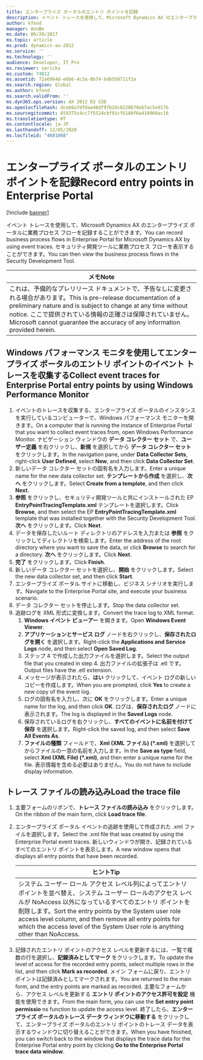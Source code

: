 ```yaml
---
title: エンタープライズ ポータルのエントリ ポイントを記録
description: イベント トレースを使用して、Microsoft Dynamics AX のエンタープライズ ポータルに業務プロセス フローを記録することができます。 セキュリティ開発ツールに業務プロセス フローを表示することができます。
author: kfend
manager: AnnBe
ms.date: 06/20/2017
ms.topic: article
ms.prod: dynamics-ax-2012
ms.service: ''
ms.technology: ''
audience: Developer, IT Pro
ms.reviewer: sericks
ms.custom: 74812
ms.assetid: 72a6964d-e8b6-4c3a-8b74-bd6550711f2a
ms.search.region: Global
ms.author: kfend
ms.search.validFrom: ''
ms.dyn365.ops.version: AX 2012 R3 CU8
ms.openlocfilehash: dce68a7dfdae40df97b2dc0220b70eb7ac5e917b
ms.sourcegitcommit: 659375c4cc7f5524cbf91cf6160f6a410960ac16
ms.translationtype: HT
ms.contentlocale: ja-JP
ms.lasthandoff: 12/05/2020
ms.locfileid: "4681068"
---
```

# <a name="record-entry-points-in-enterprise-portal"></a><span data-ttu-id="e0a87-104">エンタープライズ ポータルのエントリ ポイントを記録</span><span class="sxs-lookup"><span data-stu-id="e0a87-104">Record entry points in Enterprise Portal</span></span>

[!include [banner](../../includes/banner.md)]

<span data-ttu-id="e0a87-105">イベント トレースを使用して、Microsoft Dynamics AX のエンタープライズ ポータルに業務プロセス フローを記録することができます。</span><span class="sxs-lookup"><span data-stu-id="e0a87-105">You can record business process flows in Enterprise Portal for Microsoft Dynamics AX by using event traces.</span></span> <span data-ttu-id="e0a87-106">セキュリティ開発ツールに業務プロセス フローを表示することができます。</span><span class="sxs-lookup"><span data-stu-id="e0a87-106">You can then view the business process flows in the Security Development Tool.</span></span>

| <span data-ttu-id="e0a87-107">**メモ**</span><span class="sxs-lookup"><span data-stu-id="e0a87-107">**Note**</span></span>                                                                                                                                                                                   |
|--------------------------------------------------------------------------------------------------------------------------------------------------------------------------------------------|
| <span data-ttu-id="e0a87-108">これは、予備的なプレリリース ドキュメントで、予告なしに変更される場合があります。</span><span class="sxs-lookup"><span data-stu-id="e0a87-108">This is pre-release documentation of a preliminary nature and is subject to change at any time without notice.</span></span> <span data-ttu-id="e0a87-109">ここで提供されている情報の正確さは保障されていません。</span><span class="sxs-lookup"><span data-stu-id="e0a87-109">Microsoft cannot guarantee the accuracy of any information provided herein.</span></span> |

## <a name="collect-event-traces-for-enterprise-portal-entry-points-by-using-windows-performance-monitor"></a><span data-ttu-id="e0a87-110">Windows パフォーマンス モニタを使用してエンタープライズ ポータルのエントリ ポイントのイベント トレースを収集する</span><span class="sxs-lookup"><span data-stu-id="e0a87-110">Collect event traces for Enterprise Portal entry points by using Windows Performance Monitor</span></span>
1.  <span data-ttu-id="e0a87-111">イベントのトレースを収集する、エンタープライズ ポータルのインスタンスを実行しているコンピューターで、Windows パフォーマンス モニターを開きます。</span><span class="sxs-lookup"><span data-stu-id="e0a87-111">On a computer that is running the instance of Enterprise Portal that you want to collect event traces from, open Windows Performance Monitor.</span></span> <span data-ttu-id="e0a87-112">ナビゲーション ウィンドウの **データ コレクター セット** で、**ユーザー定義** を右クリックし、**新規** を選択してから **データ コレクター セット** をクリックします。</span><span class="sxs-lookup"><span data-stu-id="e0a87-112">In the navigation pane, under **Data Collector Sets**, right-click **User Defined**, select **New**, and then click **Data Collector Set**.</span></span>
2.  <span data-ttu-id="e0a87-113">新しいデータ コレクター セットの固有名を入力します。</span><span class="sxs-lookup"><span data-stu-id="e0a87-113">Enter a unique name for the new data collector set.</span></span> <span data-ttu-id="e0a87-114">**テンプレートから作成** を選択し、**次へ** をクリックします。</span><span class="sxs-lookup"><span data-stu-id="e0a87-114">Select **Create from a template**, and then click **Next.**</span></span>
3.  <span data-ttu-id="e0a87-115">**参照** をクリックし、セキュリティ開発ツールと共にインストールされた EP **EntryPointTracingTemplate.xml** テンプレートを選択します。</span><span class="sxs-lookup"><span data-stu-id="e0a87-115">Click **Browse**, and then select the EP **EntryPointTracingTemplate.xml** template that was installed together with the Security Development Tool.</span></span> <span data-ttu-id="e0a87-116">**次へ** をクリックします。</span><span class="sxs-lookup"><span data-stu-id="e0a87-116">Click **Next**.</span></span>
4.  <span data-ttu-id="e0a87-117">データを保存したいルート ディレクトリのアドレスを入力または **参照** をクリックしてディレクトリを検索します。</span><span class="sxs-lookup"><span data-stu-id="e0a87-117">Enter the address of the root directory where you want to save the data, or click **Browse** to search for a directory.</span></span> <span data-ttu-id="e0a87-118">**次へ** をクリックします。</span><span class="sxs-lookup"><span data-stu-id="e0a87-118">Click **Next**.</span></span>
5.  <span data-ttu-id="e0a87-119">**完了** をクリックします。</span><span class="sxs-lookup"><span data-stu-id="e0a87-119">Click **Finish**.</span></span>
6.  <span data-ttu-id="e0a87-120">新しいデータ コレクター セットを選択し、**開始** をクリックします。</span><span class="sxs-lookup"><span data-stu-id="e0a87-120">Select the new data collector set, and then click **Start**.</span></span>
7.  <span data-ttu-id="e0a87-121">エンタープライズ ポータル サイトに移動し、ビジネス シナリオを実行します。</span><span class="sxs-lookup"><span data-stu-id="e0a87-121">Navigate to the Enterprise Portal site, and execute your business scenario.</span></span>
8.  <span data-ttu-id="e0a87-122">データ コレクター セットを停止します。</span><span class="sxs-lookup"><span data-stu-id="e0a87-122">Stop the data collector set.</span></span>
9.  <span data-ttu-id="e0a87-123">追跡ログを XML 形式に変換します。</span><span class="sxs-lookup"><span data-stu-id="e0a87-123">Convert the trace log to XML format.</span></span>
    1.  <span data-ttu-id="e0a87-124">**Windows イベント ビューアー** を開きます。</span><span class="sxs-lookup"><span data-stu-id="e0a87-124">Open **Windows Event Viewer**.</span></span>
    2.  <span data-ttu-id="e0a87-125">**アプリケーションとサービス ログ** ノードを右クリックし、**保存されたログを開く** を選択します。</span><span class="sxs-lookup"><span data-stu-id="e0a87-125">Right-click the **Applications and Service Logs** node, and then select **Open Saved Log**.</span></span>
    3.  <span data-ttu-id="e0a87-126">ステップ 4 で作成した出力ファイルを選択します。</span><span class="sxs-lookup"><span data-stu-id="e0a87-126">Select the output file that you created in step 4.</span></span> <span data-ttu-id="e0a87-127">出力ファイルの拡張子は .etl です。</span><span class="sxs-lookup"><span data-stu-id="e0a87-127">Output files have the .etl extension.</span></span>
    4.  <span data-ttu-id="e0a87-128">メッセージが表示されたら、**はい** クリックして、イベント ログの新しいコピーを作成します。</span><span class="sxs-lookup"><span data-stu-id="e0a87-128">When you are prompted, click **Yes** to create a new copy of the event log.</span></span>
    5.  <span data-ttu-id="e0a87-129">ログの固有名を入力し、次に **OK** をクリックします。</span><span class="sxs-lookup"><span data-stu-id="e0a87-129">Enter a unique name for the log, and then click **OK**.</span></span> <span data-ttu-id="e0a87-130">ログは、**保存されたログ** ノードに表示されます。</span><span class="sxs-lookup"><span data-stu-id="e0a87-130">The log is displayed in the **Saved Logs** node.</span></span>
    6.  <span data-ttu-id="e0a87-131">保存されているログを右クリックし、**すべてのイベントに名前を付けて保存** を選択します。</span><span class="sxs-lookup"><span data-stu-id="e0a87-131">Right-click the saved log, and then select **Save All Events As**.</span></span>
    7.  <span data-ttu-id="e0a87-132">**ファイルの種類** フィールドで、**Xml (XML ファイル) (\*.xml)** を選択してからファイルの一意の名前を入力します。</span><span class="sxs-lookup"><span data-stu-id="e0a87-132">In the **Save as type** field, select **Xml (XML File) (\*.xml)**, and then enter a unique name for the file.</span></span> <span data-ttu-id="e0a87-133">表示情報を含める必要はありません。</span><span class="sxs-lookup"><span data-stu-id="e0a87-133">You do not have to include display information.</span></span>

## <a name="load-the-trace-file"></a><span data-ttu-id="e0a87-134">トレース ファイルの読み込み</span><span class="sxs-lookup"><span data-stu-id="e0a87-134">Load the trace file</span></span>
1.  <span data-ttu-id="e0a87-135">主要フォームのリボンで、**トレース ファイルの読み込み** をクリックします。</span><span class="sxs-lookup"><span data-stu-id="e0a87-135">On the ribbon of the main form, click **Load trace file**.</span></span>
2.  <span data-ttu-id="e0a87-136">エンタープライズ ポータル イベントの追跡を使用して作成された .xml ファイルを選択します。</span><span class="sxs-lookup"><span data-stu-id="e0a87-136">Select the .xml file that was created by using the Enterprise Portal event traces.</span></span> <span data-ttu-id="e0a87-137">新しいウィンドウが開き、記録されているすべてのエントリ ポイントを表示します。</span><span class="sxs-lookup"><span data-stu-id="e0a87-137">A new window opens that displays all entry points that have been recorded.</span></span>

    | <span data-ttu-id="e0a87-138">**ヒント**</span><span class="sxs-lookup"><span data-stu-id="e0a87-138">**Tip**</span></span>                                                                                                                                                                                 |
    |-----------------------------------------------------------------------------------------------------------------------------------------------------------------------------------------|
    | <span data-ttu-id="e0a87-139">システム ユーザー ロール アクセス レベル列によってエントリ ポイントを並べ替え、システム ユーザー ロールのアクセス レベルが NoAccess 以外になっているすべてのエントリ ポイントを削除します。</span><span class="sxs-lookup"><span data-stu-id="e0a87-139">Sort the entry points by the System user role access level column, and then remove all entry points for which the access level of the System User role is anything other than NoAccess.</span></span> |

3.  <span data-ttu-id="e0a87-140">記録されたエントリ ポイントのアクセス レベルを更新するには、一覧で複数の行を選択し、**記録済みとしてマーク** をクリックします。</span><span class="sxs-lookup"><span data-stu-id="e0a87-140">To update the level of access for the recorded entry points, select multiple rows in the list, and then click **Mark as recorded**.</span></span> <span data-ttu-id="e0a87-141">メイン フォームに戻り、エントリ ポイントは記録済みとしてマークされます。</span><span class="sxs-lookup"><span data-stu-id="e0a87-141">You are returned to the main form, and the entry points are marked as recorded.</span></span> <span data-ttu-id="e0a87-142">主要なフォームから、アクセス レベルを更新する **エントリ ポイントのアクセス許可を設定** 機能を使用できます。</span><span class="sxs-lookup"><span data-stu-id="e0a87-142">From the main form, you can use the **Set entry point permissio** ns function to update the access level.</span></span> <span data-ttu-id="e0a87-143">終了したら、**エンタープライズ ポータルのトレース データ ウィンドウに移動する** をクリックして、エンタープライズ ポータルのエントリ ポイントのトレース データを表示するウィンドウに切り替えることができます。</span><span class="sxs-lookup"><span data-stu-id="e0a87-143">When you have finished, you can switch back to the window that displays the trace data for the Enterprise Portal entry point by clicking **Go to the Enterprise Portal trace data window**.</span></span>





